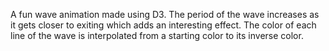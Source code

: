 A fun wave animation made using D3.
The period of the wave increases as it gets closer to exiting which adds an interesting effect.
The color of each line of the wave is interpolated from a starting color to its inverse color.